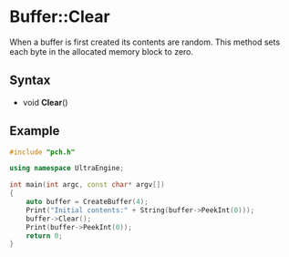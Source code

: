 # Buffer::Clear #
When a buffer is first created its contents are random. This method sets each byte in the allocated memory block to zero.

## Syntax ##
- void **Clear**()

## Example ##
```c++
#include "pch.h"

using namespace UltraEngine;

int main(int argc, const char* argv[])
{
	auto buffer = CreateBuffer(4);
	Print("Initial contents:" + String(buffer->PeekInt(0)));
	buffer->Clear();
	Print(buffer->PeekInt(0));
	return 0;
}
```
